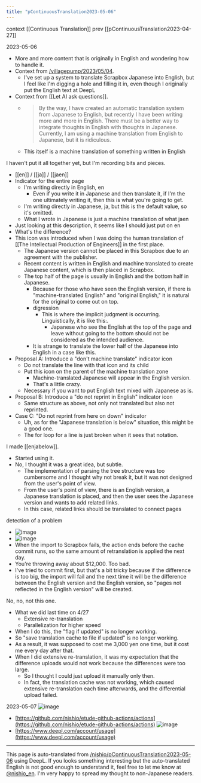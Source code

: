 ```yaml
---
title: "pContinuousTranslation2023-05-06"
---
```


context [[Continuous Translation]]
prev [[pContinuousTranslation2023-04-27]]

2023-05-06
- More and more content that is originally in English and wondering how to handle it.
- Context from [/villagepump/2023/05/04](https://scrapbox.io/villagepump/2023/05/04).
    - I've set up a system to translate Scrapbox Japanese into English, but I feel like I'm digging a hole and filling it in, even though I originally put the English text at DeepL
- Context from [[Let AI ask questions]].
    - > By the way, I have created an automatic translation system from Japanese to English, but recently I have been writing more and more in English. There must be a better way to integrate thoughts in English with thoughts in Japanese. Currently, I am using a machine translation from English to Japanese, but it is ridiculous.
    - This itself is a machine translation of something written in English

I haven't put it all together yet, but I'm recording bits and pieces.
- [[en]] / [[ja]] / [[jaen]]
- Indicator for the entire page
    - I'm writing directly in English, en
        - Even if you write it in Japanese and then translate it, if I'm the one ultimately writing it, then this is what you're going to get.
    - I'm writing directly in Japanese, ja, but this is the default value, so it's omitted.
    - What I wrote in Japanese is just a machine translation of what jaen
- Just looking at this description, it seems like I should just put on en
- What's the difference?
- This icon was introduced when I was doing the human translation of [[The Intellectual Production of Engineers]] in the first place.
    - The Japanese version cannot be placed in this Scrapbox due to an agreement with the publisher.
    - Recent content is written in English and machine translated to create Japanese content, which is then placed in Scrapbox.
    - The top half of the page is usually in English and the bottom half in Japanese.
        - Because for those who have seen the English version, if there is "machine-translated English" and "original English," it is natural for the original to come out on top.
        - digression
            - This is where the implicit judgment is occurring. Linguistically, it is like this:.
                - Japanese who see the English at the top of the page and leave without going to the bottom should not be considered as the intended audience.
        - It is strange to translate the lower half of the Japanese into English in a case like this.
- Proposal A: Introduce a "don't machine translate" indicator icon
    - Do not translate the line with that icon and its child
    - Put this icon on the parent of the machine translation zone
        - Machine-translated Japanese will appear in the English version.
        - That's a little crazy.
    - Necessary if you want to put English text mixed with Japanese as is.
- Proposal B: Introduce a "do not reprint in English" indicator icon
    - Same structure as above, not only not translated but also not reprinted.
- Case C: "Do not reprint from here on down" indicator
    - Uh, as for the "Japanese translation is below" situation, this might be a good one.
    - The for loop for a line is just broken when it sees that notation.

I made [[enjabelow]].
- Started using it.
- No, I thought it was a great idea, but subtle.
    - The implementation of parsing the tree structure was too cumbersome and I thought why not break it, but it was not designed from the user's point of view.
    - From the user's point of view, there is an English version, a Japanese translation is placed, and then the user sees the Japanese version and wants to add related links.
    - In this case, related links should be translated to connect pages


detection of a problem
- ![image](https://gyazo.com/79a7e4abaf7af4687c09aa80739a428c/thumb/1000)
- ![image](https://gyazo.com/e269d411b65914e5079248e2436c5f6e/thumb/1000)
- When the import to Scrapbox fails, the action ends before the cache commit runs, so the same amount of retranslation is applied the next day.
- You're throwing away about $12,000. Too bad.
- I've tried to commit first, but that's a bit tricky because if the difference is too big, the import will fail and the next time it will be the difference between the English version and the English version, so "pages not reflected in the English version" will be created.

No, no, not this one.
- What we did last time on 4/27
    - Extensive re-translation
    - Parallelization for higher speed
- When I do this, the "flag if updated" is no longer working.
- So "save translation cache to file if updated" is no longer working.
- As a result, it was supposed to cost me 3,000 yen one time, but it cost me every day after that.
- When I did extensive re-translation, it was my expectation that the difference uploads would not work because the differences were too large.
    - So I thought I could just upload it manually only then.
    - In fact, the translation cache was not working, which caused extensive re-translation each time afterwards, and the differential upload failed.

2023-05-07
![image](https://gyazo.com/b79a76e3f68931adbdd22f3a1677ae4a/thumb/1000)
- [https://github.com/nishio/etude-github-actions/actions](https://github.com/nishio/etude-github-actions/actions)
![image](https://gyazo.com/c33e0ce2f79ffe6b47c60191befb50c6/thumb/1000)
- [https://www.deepl.com/account/usage](https://www.deepl.com/account/usage)

---
This page is auto-translated from [/nishio/pContinuousTranslation2023-05-06](https://scrapbox.io/nishio/pContinuousTranslation2023-05-06) using DeepL. If you looks something interesting but the auto-translated English is not good enough to understand it, feel free to let me know at [@nishio_en](https://twitter.com/nishio_en). I'm very happy to spread my thought to non-Japanese readers.